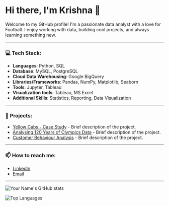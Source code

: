 # Hi there, I'm Krishna 👋

Welcome to my GitHub profile! I'm a passionate data analyst with a love for Football. I enjoy working with data, building cool projects, and always learning something new.

---

### 💻 Tech Stack:
- **Languages**: Python, SQL
- **Database**: MySQL, PostgreSQL
- **Cloud Data Warehousing**: Google BigQuery 
- **Libraries/Frameworks**: Pandas, NumPy, Matplotlib, Seaborn
- **Tools**: Jupyter, Tableau
- **Visualization tools**: Tableau, MS Excel
- **Additional Skills**: Statistics, Reporting, Data Visualization 
---

### 🚀 Projects:
- [Yellow Cabs - Case Study](https://github.com/AKrishnaMurthy99/Maximizing-Revenue---Yellow-Cabs) - Brief description of the project.
- [Analysing 120 Years of Olympics Data](https://github.com/AKrishnaMurthy99/120-Years-of-Olympics-Data) - Brief description of the project.
- [Customer Behaviour Analysis](https://github.com/AKrishnaMurthy99/Customer-Behavior-Analysis) - Brief description of the project.

---

### 📫 How to reach me:
- [LinkedIn](https://www.linkedin.com/in/krishna-murthy-a-311a021b5/)
- [Email](mailto:akm4057@gmail.com)

---

![Your Name's GitHub stats](https://github-readme-stats.vercel.app/api?username=AKrishnaMurthy99&show_icons=true&theme=radical)

![Top Languages](https://github-readme-stats.vercel.app/api/top-langs/?username=AKrishnaMurthy99&layout=compact&theme=radical)



